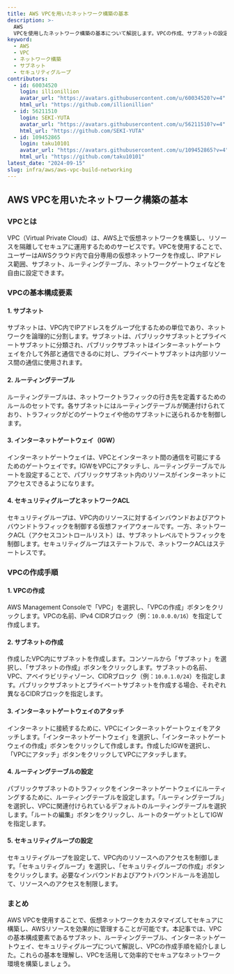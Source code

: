 ```yaml
---
title: AWS VPCを用いたネットワーク構築の基本
description: >-
  AWS
  VPCを使用したネットワーク構築の基本について解説します。VPCの作成、サブネットの設定、セキュリティグループの構成など、VPCの主要な機能とその利点を紹介します。
keyword:
  - AWS
  - VPC
  - ネットワーク構築
  - サブネット
  - セキュリティグループ
contributors:
  - id: 60034520
    login: illionillion
    avatar_url: "https://avatars.githubusercontent.com/u/60034520?v=4"
    html_url: "https://github.com/illionillion"
  - id: 56211510
    login: SEKI-YUTA
    avatar_url: "https://avatars.githubusercontent.com/u/56211510?v=4"
    html_url: "https://github.com/SEKI-YUTA"
  - id: 109452865
    login: taku10101
    avatar_url: "https://avatars.githubusercontent.com/u/109452865?v=4"
    html_url: "https://github.com/taku10101"
latest_date: "2024-09-15"
slug: infra/aws/aws-vpc-build-networking
---
```


## AWS VPCを用いたネットワーク構築の基本

### VPCとは

VPC（Virtual Private Cloud）は、AWS上で仮想ネットワークを構築し、リソースを隔離してセキュアに運用するためのサービスです。VPCを使用することで、ユーザーはAWSクラウド内で自分専用の仮想ネットワークを作成し、IPアドレス範囲、サブネット、ルーティングテーブル、ネットワークゲートウェイなどを自由に設定できます。

### VPCの基本構成要素

#### 1. サブネット

サブネットは、VPC内でIPアドレスをグループ化するための単位であり、ネットワークを論理的に分割します。サブネットは、パブリックサブネットとプライベートサブネットに分類され、パブリックサブネットはインターネットゲートウェイを介して外部と通信できるのに対し、プライベートサブネットは内部リソース間の通信に使用されます。

#### 2. ルーティングテーブル

ルーティングテーブルは、ネットワークトラフィックの行き先を定義するためのルールのセットです。各サブネットにはルーティングテーブルが関連付けられており、トラフィックがどのゲートウェイや他のサブネットに送られるかを制御します。

#### 3. インターネットゲートウェイ（IGW）

インターネットゲートウェイは、VPCとインターネット間の通信を可能にするためのゲートウェイです。IGWをVPCにアタッチし、ルーティングテーブルでルートを設定することで、パブリックサブネット内のリソースがインターネットにアクセスできるようになります。

#### 4. セキュリティグループとネットワークACL

セキュリティグループは、VPC内のリソースに対するインバウンドおよびアウトバウンドトラフィックを制御する仮想ファイアウォールです。一方、ネットワークACL（アクセスコントロールリスト）は、サブネットレベルでトラフィックを制御します。セキュリティグループはステートフルで、ネットワークACLはステートレスです。

### VPCの作成手順

#### 1. VPCの作成

AWS Management Consoleで「VPC」を選択し、「VPCの作成」ボタンをクリックします。VPCの名前、IPv4 CIDRブロック（例：`10.0.0.0/16`）を指定して作成します。

#### 2. サブネットの作成

作成したVPC内にサブネットを作成します。コンソールから「サブネット」を選択し、「サブネットの作成」ボタンをクリックします。サブネットの名前、VPC、アベイラビリティゾーン、CIDRブロック（例：`10.0.1.0/24`）を指定します。パブリックサブネットとプライベートサブネットを作成する場合、それぞれ異なるCIDRブロックを指定します。

#### 3. インターネットゲートウェイのアタッチ

インターネットに接続するために、VPCにインターネットゲートウェイをアタッチします。「インターネットゲートウェイ」を選択し、「インターネットゲートウェイの作成」ボタンをクリックして作成します。作成したIGWを選択し、「VPCにアタッチ」ボタンをクリックしてVPCにアタッチします。

#### 4. ルーティングテーブルの設定

パブリックサブネットのトラフィックをインターネットゲートウェイにルーティングするために、ルーティングテーブルを設定します。「ルーティングテーブル」を選択し、VPCに関連付けられているデフォルトのルーティングテーブルを選択します。「ルートの編集」ボタンをクリックし、ルートのターゲットとしてIGWを指定します。

#### 5. セキュリティグループの設定

セキュリティグループを設定して、VPC内のリソースへのアクセスを制御します。「セキュリティグループ」を選択し、「セキュリティグループの作成」ボタンをクリックします。必要なインバウンドおよびアウトバウンドルールを追加して、リソースへのアクセスを制限します。

### まとめ

AWS VPCを使用することで、仮想ネットワークをカスタマイズしてセキュアに構築し、AWSリソースを効果的に管理することが可能です。本記事では、VPCの基本構成要素であるサブネット、ルーティングテーブル、インターネットゲートウェイ、セキュリティグループについて解説し、VPCの作成手順を紹介しました。これらの基本を理解し、VPCを活用して効率的でセキュアなネットワーク環境を構築しましょう。
